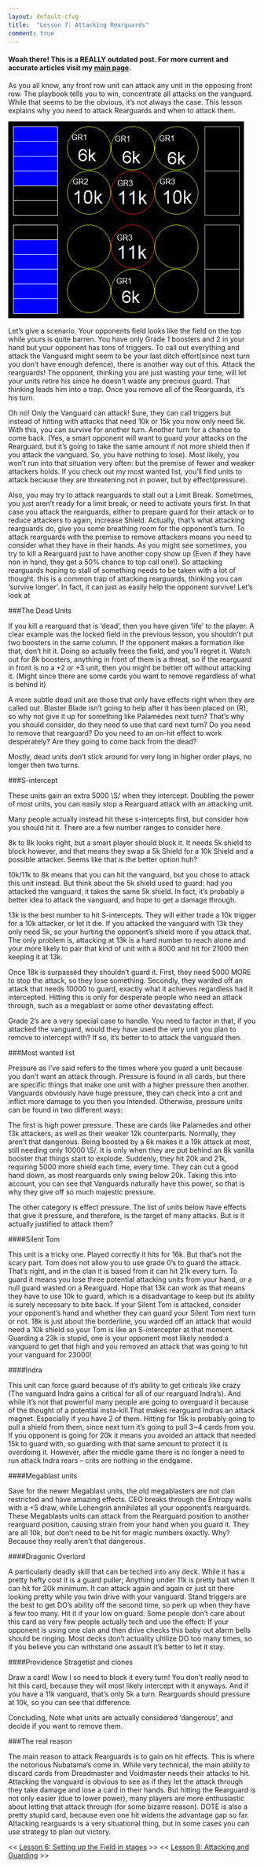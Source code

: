 ```yaml
---
layout: default-cfvg
title:  "Lesson 7: Attacking Rearguards"
comment: true
---
```

#### Woah there! This is a REALLY outdated post. For more current and accurate articles visit my [main page](/cfvg).

As you all know, any front row unit can attack any unit in the opposing front row. The playbook tells you to win, concentrate all attacks on the vanguard. While that seems to be the obvious, it’s not always the case. This lesson explains why you need to attack Rearguards and when to attack them.

<!-- more -->

[![2/2/2 on 0/2/0](/cfvg/image/field_006-small.png)](/cfvg/image/field_006.png)

Let’s give a scenario. Your opponents field looks like the field on the top while yours is quite barren. You have only Grade 1 boosters and 2 in your hand but your opponent has tons of triggers. To call out everything and attack the Vanguard might seem to be your last ditch effort(since next turn you don’t have enough defence), there is another way out of this. Attack the rearguards! The opponent, thinking you are just wasting your time, will let your units retire his since he doesn’t waste any precious guard. That thinking leads him into a trap. Once you remove all of the Rearguards, it’s his turn.

Oh no! Only the Vanguard can attack! Sure, they can call triggers but instead of hitting with attacks that need 10k or 15k you now only need 5k. With this, you can survive for another turn. Another turn for a chance to come back. (Yes, a smart opponent will want to guard your attacks on the Rearguard, but it’s going to take the same amount if not more shield then if you attack the vanguard. So, you have nothing to lose). Most likely, you won’t run into that situation very often: but the premise of fewer and weaker attackers holds. If you check out my most wanted list, you’ll find units to attack because they are threatening not in power, but by effect(pressure).

Also, you may try to attack rearguards to stall out a Limit Break. Sometimes, you just aren’t ready for a limit break, or need to activate yours first. In that case you attack the rearguards, either to prepare guard for their attack or to reduce attackers to again, increase Shield. Actually, that’s what attacking rearguards do, give you some breathing room for the opponent’s turn. To attack rearguards with the premise to remove attackers means you need to consider what they have in their hands. As you might see sometimes, you try to kill a Rearguard just to have another copy show up (Even if they have non in hand, they get a 50% chance to top call one!). So attacking rearguards hoping to stall of something needs to be taken with a lot of thought. this is a common trap of attacking rearguards, thinking you can ‘survive longer’. In fact, it can just as easily help the opponent survive! Let’s look at

###The Dead Units

If you kill a rearguard that is ‘dead’, then you have given ‘life’ to the player. A clear example was the locked field in the previous lesson, you shouldn’t put two boosters in the same column. If the opponent makes a formation like that, don’t hit it. Doing so actually frees the field, and you’ll regret it. Watch out for 8k boosters, anything in front of them is a threat, so if the rearguard in front is no a +2 or +3 unit, then you might be better off without attacking it. (Might since there are some cards you want to remove regardless of what is behind it)

A more subtle dead unit are those that only have effects right when they are called out. Blaster Blade isn’t going to help after it has been placed on (R), so why not give it up for something like Palamedes next turn? That’s why you should consider, do they need to use that card next turn? Do you need to remove that rearguard? Do you need to an on-hit effect to work desperately? Are they going to come back from the dead?

Mostly, dead units don’t stick around for very long in higher order plays, no longer then two turns.

###S-intercept

These units gain an extra 5000 \S/ when they intercept. Doubling the power of most units, you can easily stop a Rearguard attack with an attacking unit.

Many people actually instead hit these s-intercepts first, but consider how you should hit it. There are a few number ranges to consider here.

8k to 8k looks right, but a smart player should block it. It needs 5k shield to block however, and that means they swap a 5k Shield for a 10k Shield and a possible attacker. Seems like that is the better option huh?

10k/11k to 8k means that you can hit the vanguard, but you chose to attack this unit instead. But think about the 5k shield used to guard: had you attacked the vanguard, it takes the same 5k shield. In fact, it’s probably a better idea to attack the vanguard, and hope to get a damage through.

13k is the best number to hit S-intercepts. They will either trade a 10k trigger for a 10k attacker, or let it die. If you attacked the vanguard with 13k they only need 5k, so your hurting the opponent’s shield more if you attack that. The only problem is, attacking at 13k is a hard number to reach alone and your more likely to pair that kind of unit with a 8000 and hit for 21000 then keeping it at 13k.

Once 18k is surpassed they shouldn’t guard it. First, they need 5000 MORE to stop the attack, so they lose something. Secondly, they warded off an attack that needs 10000 to guard, exactly what it achieves regardless had it intercepted. Hitting this is only for desperate people who need an attack through, such as a megablast or some other devastating effect.

Grade 2’s are a very special case to handle. You need to factor in that, if you attacked the vanguard, would they have used the very unit you plan to remove to intercept with? If so, it’s better to to attack the vanguard then.

###Most wanted list

Pressure as I’ve said refers to the times where you guard a unit because you don’t want an attack through. Pressure is found in all cards, but there are specific things that make one unit with a higher pressure then another. Vanguards obviously have huge pressure, they can check into a crit and inflict more damage to you then you intended. Otherwise, pressure units can be found in two different ways:

The first is high power pressure. These are cards like Palamedes and other 13k attackers, as well as their weaker 12k counterparts. Normally, they aren’t that dangerous. Being boosted by a 6k makes it a 19k attack at most, still needing only 10000 \S/. It is only when they are put behind an 8k vanilla booster that things start to explode. Suddenly, they hit 20k and 21k, requiring 5000 more shield each time, every time. They can cut a good hand down, as most rearguards only swing below 20k. Taking this into account, you can see that Vanguards naturally have this power, so that is why they give off so much majestic pressure.

The other category is effect pressure. The list of units below have effects that give it pressure, and therefore, is the target of many attacks. But is it actually justified to attack them?

####Silent Tom

This unit is a tricky one. Played correctly it hits for 16k. But that’s not the scary part. Tom does not allow you to use grade 0’s to guard the attack. That’s right, and in the clan it is based from it can hit 21k every turn. To guard it means you lose three potential attacking units from your hand, or a null guard wasted on a Rearguard. Hope that 13k can work as that means they have to use 10k to guard, which is a disadvantage to keep but its ability is surely necessary to bite back. If your Silent Tom is attacked, consider your opponent’s hand and whether they can guard your Silent Tom next turn or not. 18k is just about the borderline, you warded off an attack that would need a 10k shield so your Tom is like an S-intercepter at that moment. Guarding a 23k is stupid, one is your opponent most likely needed a vanguard to get that high and you removed an attack that was going to hit your vanguard for 23000!

####Indra

This unit can force guard because of it’s ability to get criticals like crazy (The vanguard Indra gains a critical for all of our rearguard Indra’s). And while it’s not that powerful many people are going to overguard it because of the thought of a potential insta-kill.That makes rearguard Indras an attack magnet. Especially if you have 2 of them. Hitting for 15k is probably going to pull a shield from them, since next turn it’s going to pull 3~4 cards from you. If you opponent is going for 20k it means you avoided an attack that needed 15k to guard with, so guarding with that same amount to protect it is overdoing it. However, after the middle game there is no longer a need to run attack Indra rears – crits are nothing in the endgame.

####Megablast units

Save for the newer Megablast units, the old megablasters are not clan restricted and have amazing effects. CEO breaks through the Entropy walls with a +5 draw, while Lohengrin annihilates all your opponent’s rearguards. These Megablasts units can attack from the Rearguard position to another rearguard position, causing strain from your hand when you guard it. They are all 10k, but don’t need to be hit for magic numbers exactly. Why? Because they really aren’t that dangerous.

####Dragonic Overlord

A particularly deadly skill that can be teched into any deck. While it has a pretty hefty cost it is a guard puller; Anything under 11k is pretty bait when it can hit for 20k minimum. It can attack again and again or just sit there looking pretty while you twin drive with your vanguard. Stand triggers are the best to get DO’s ability off the second time, so perk up when they have a few too many. Hit it if your low on guard. Some people don’t care about this card as very few people actually tech and use the effect: If your opponent is using one clan and then drive checks this baby out alarm bells should be ringing. Most decks don’t actuality ultilize DO too many times, so if you believe you can withstand one assault it’s better to let it stay.

####Providence Stragetist and clones

Draw a card! Wow I so need to block it every turn! You don’t really need to hit this card, because they will most likely intercept with it anyways. And if you have a 11k vanguard, that’s only 5k a turn. Rearguards should pressure at 10k, so you can see that difference.

Concluding, Note what units are actually considered ‘dangerous’, and decide if you want to remove them.

###The real reason

The main reason to attack Rearguards is to gain on hit effects. This is where the notorious Nubatama’s come in. While very technical, the main ability to discard cards from Dreadmaster and Voidmaster needs their attacks to hit. Attacking the vanguard is obvious to see as if they let the attack through they take damage and lose a card in their hands. But hitting the Rearguard is not only easier (due to lower power), many players are more enthusiastic about letting that attack through (for some bizarre reason). DOTE is also a pretty stupid card, because even one hit widens the advantage gap so far. Attacking rearguards is a very situational thing, but in some cases you can use strategy to plan out victory.<i class="fa fa-stop"></i>

<< [Lesson 6: Setting up the Field in stages](/cfvg/lesson6) >> << [Lesson 8: Attacking and Guarding](/cfvg/lesson8) >>